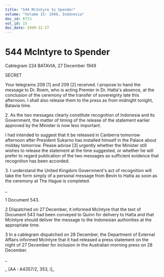 ```yaml
---
title: "544 McIntyre to Spender"
volume: "Volume 15: 1949, Indonesia"
doc_id: 6713
vol_id: 15
doc_date: 1949-12-27
---
```


# 544 McIntyre to Spender

Cablegram 224 BATAVIA, 27 December 1949

SECRET

Your telegrams 208 [1] and 209 [2] received. I propose to hand the message to Dr. Roem, who is acting Premier in Dr. Hatta's absence, at the conclusion of the ceremony of the transfer of sovereignty late this afternoon. I shall also release them to the press as from midnight tonight, Batavia time.

2\. As the two messages clearly constitute recognition of Indonesia and its Government, the matter of timing of the release of the statement earlier approved by the Minister is now less important.

I had intended to suggest that it be released in Canberra tomorrow afternoon after President Sukarno has installed himself in the Palace about midday tomorrow. Please advise [3] urgently whether the Minister still wishes to release the statement at the time suggested, or whether he will prefer to regard publication of the two messages as sufficient evidence that recognition has been accorded.

3\. I understand the United Kingdom Government's act of recognition will take the form simply of a personal message from Bevin to Hatta as soon as the ceremony at The Hague is completed.

_

1 Document 543.

2 Dispatched on 27 December, it informed McIntyre that the text of Document 543 had been conveyed to Quinn for delivery to Hatta and that McIntyre should deliver the message to the Indonesian authorities at the appropriate time.

3 In a cablegram dispatched on 28 December, the Department of External Affairs informed McIntyre that it had released a press statement on the night of 27 December for inclusion in the Australian morning press on 28 December.

_

_ [AA : A4357/2, 353, i]_

